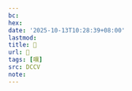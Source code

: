 ```yaml
---
bc:
hex:
date: '2025-10-13T10:28:39+08:00'
lastmod:
title: 􃤵
url: 􃤵
tags: [𡂖]
src: DCCV
note:
---
```

